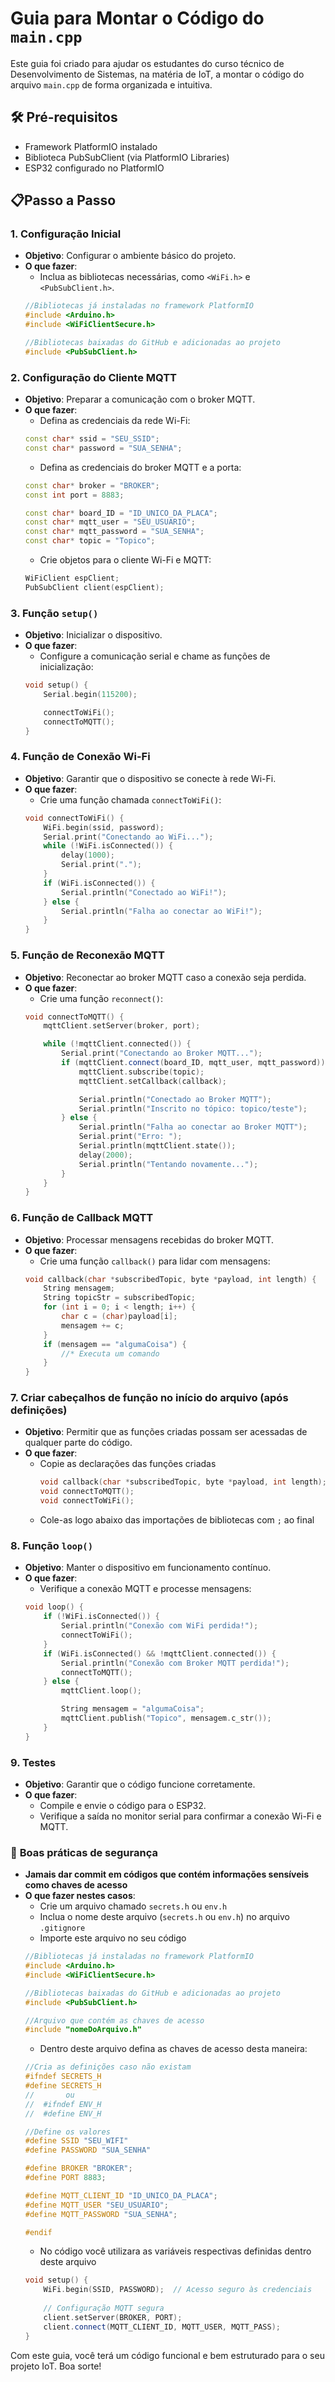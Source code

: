 # Guia para Montar o Código do `main.cpp`

Este guia foi criado para ajudar os estudantes do curso técnico de Desenvolvimento de Sistemas, na matéria de IoT, a montar o código do arquivo `main.cpp` de forma organizada e intuitiva.

## 🛠️ Pré-requisitos
- Framework PlatformIO instalado
- Biblioteca PubSubClient (via PlatformIO Libraries)
- ESP32 configurado no PlatformIO


## 📋Passo a Passo

### 1. **Configuração Inicial**
- **Objetivo**: Configurar o ambiente básico do projeto.
- **O que fazer**:
    - Inclua as bibliotecas necessárias, como `<WiFi.h>` e `<PubSubClient.h>`.
    ```cpp
    //Bibliotecas já instaladas no framework PlatformIO
    #include <Arduino.h>
    #include <WiFiClientSecure.h>

    //Bibliotecas baixadas do GitHub e adicionadas ao projeto
    #include <PubSubClient.h>
    ```
    

### 2. **Configuração do Cliente MQTT**
- **Objetivo**: Preparar a comunicação com o broker MQTT.
- **O que fazer**:
    - Defina as credenciais da rede Wi-Fi:
    ```cpp
    const char* ssid = "SEU_SSID";
    const char* password = "SUA_SENHA";
    ```
    - Defina as credenciais do broker MQTT e a porta:
    ```cpp
    const char* broker = "BROKER";
    const int port = 8883;

    const char* board_ID = "ID_UNICO_DA_PLACA";
    const char* mqtt_user = "SEU_USUARIO";
    const char* mqtt_password = "SUA_SENHA";
    const char* topic = "Topico";
    ```
    - Crie objetos para o cliente Wi-Fi e MQTT:
    ```cpp
    WiFiClient espClient;
    PubSubClient client(espClient);
    ```
### 3. **Função `setup()`**
- **Objetivo**: Inicializar o dispositivo.
- **O que fazer**:
    - Configure a comunicação serial e chame as funções de inicialização:
    ```cpp
    void setup() {
        Serial.begin(115200);

        connectToWiFi();
        connectToMQTT();
    }
    ```

### 4. **Função de Conexão Wi-Fi**
- **Objetivo**: Garantir que o dispositivo se conecte à rede Wi-Fi.
- **O que fazer**:
    - Crie uma função chamada `connectToWiFi()`:
    ```cpp
    void connectToWiFi() {
        WiFi.begin(ssid, password);
        Serial.print("Conectando ao WiFi...");
        while (!WiFi.isConnected()) {
            delay(1000);
            Serial.print(".");
        }
        if (WiFi.isConnected()) {
            Serial.println("Conectado ao WiFi!");
        } else {
            Serial.println("Falha ao conectar ao WiFi!");
        }
    }
    ```
### 5. **Função de Reconexão MQTT**
- **Objetivo**: Reconectar ao broker MQTT caso a conexão seja perdida.
- **O que fazer**:
    - Crie uma função `reconnect()`:
    ```cpp
    void connectToMQTT() {
        mqttClient.setServer(broker, port);

        while (!mqttClient.connected()) {
            Serial.print("Conectando ao Broker MQTT...");
            if (mqttClient.connect(board_ID, mqtt_user, mqtt_password)) {
                mqttClient.subscribe(topic);
                mqttClient.setCallback(callback);

                Serial.println("Conectado ao Broker MQTT");
                Serial.println("Inscrito no tópico: topico/teste");
            } else {
                Serial.println("Falha ao conectar ao Broker MQTT");
                Serial.print("Erro: ");
                Serial.println(mqttClient.state());
                delay(2000);
                Serial.println("Tentando novamente...");
            }
        }
    }
    ```

### 6. **Função de Callback MQTT**
- **Objetivo**: Processar mensagens recebidas do broker MQTT.
- **O que fazer**:
    - Crie uma função `callback()` para lidar com mensagens:
    ```cpp
    void callback(char *subscribedTopic, byte *payload, int length) {
        String mensagem;
        String topicStr = subscribedTopic;
        for (int i = 0; i < length; i++) {
            char c = (char)payload[i];
            mensagem += c;
        }
        if (mensagem == "algumaCoisa") {
            //* Executa um comando
        }
    }
    ```

### 7. **Criar cabeçalhos de função no início do arquivo (após definições)**
- **Objetivo**: Permitir que as funções criadas possam ser acessadas de qualquer parte do código.
- **O que fazer**:
    - Copie as declarações das funções criadas 
        ```cpp 
        void callback(char *subscribedTopic, byte *payload, int length);
        void connectToMQTT();
        void connectToWiFi();
        ```
    - Cole-as logo abaixo das importações de bibliotecas com `;` ao final

### 8. **Função `loop()`**
- **Objetivo**: Manter o dispositivo em funcionamento contínuo.
- **O que fazer**:
    - Verifique a conexão MQTT e processe mensagens:
    ```cpp
    void loop() {
        if (!WiFi.isConnected()) {
            Serial.println("Conexão com WiFi perdida!");
            connectToWiFi();
        }
        if (WiFi.isConnected() && !mqttClient.connected()) {
            Serial.println("Conexão com Broker MQTT perdida!");
            connectToMQTT();
        } else {
            mqttClient.loop();

            String mensagem = "algumaCoisa";
            mqttClient.publish("Topico", mensagem.c_str());
        }
    }
    ```

### 9. **Testes**
- **Objetivo**: Garantir que o código funcione corretamente.
- **O que fazer**:
    - Compile e envie o código para o ESP32.
    - Verifique a saída no monitor serial para confirmar a conexão Wi-Fi e MQTT.

### 🔐 **Boas práticas de segurança**
- **Jamais dar commit em códigos que contém informações sensíveis como chaves de acesso**
- **O que fazer nestes casos**: 
    - Crie um arquivo chamado `secrets.h` ou `env.h`
    - Inclua o nome deste arquivo (`secrets.h` ou `env.h`) no arquivo `.gitignore`
    - Importe este arquivo no seu código 
    ```cpp
    //Bibliotecas já instaladas no framework PlatformIO
    #include <Arduino.h>
    #include <WiFiClientSecure.h>

    //Bibliotecas baixadas do GitHub e adicionadas ao projeto
    #include <PubSubClient.h>

    //Arquivo que contém as chaves de acesso
    #include "nomeDoArquivo.h"
    ```
    - Dentro deste arquivo defina as chaves de acesso desta maneira:
    ```cpp
    //Cria as definições caso não existam
    #ifndef SECRETS_H
    #define SECRETS_H
    //       ou
    //  #ifndef ENV_H
    //  #define ENV_H

    //Define os valores
    #define SSID "SEU_WIFI"
    #define PASSWORD "SUA_SENHA"

    #define BROKER "BROKER";
    #define PORT 8883;

    #define MQTT_CLIENT_ID "ID_UNICO_DA_PLACA";
    #define MQTT_USER "SEU_USUARIO";
    #define MQTT_PASSWORD "SUA_SENHA";

    #endif
    ```
    - No código você utilizara as variáveis respectivas definidas dentro deste arquivo
    ```cpp
    void setup() {
        WiFi.begin(SSID, PASSWORD);  // Acesso seguro às credenciais
        
        // Configuração MQTT segura
        client.setServer(BROKER, PORT);
        client.connect(MQTT_CLIENT_ID, MQTT_USER, MQTT_PASS);
    }
    ```
Com este guia, você terá um código funcional e bem estruturado para o seu projeto IoT. Boa sorte!